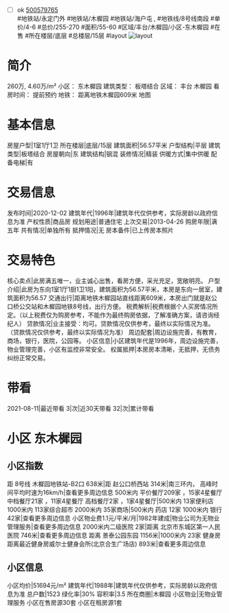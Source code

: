 - [ ] ok [500579765](https://bj.5i5j.com/ershoufang/500579765.html)  
 #地铁站/永定门外 #地铁站/木樨园 #地铁站/海户屯 ,  #地铁线/8号线南段
#单价/4-6 #总价/255-270 #面积/55-60   #区域/丰台/木樨园/小区-东木樨园 #在售 #所在楼层/底层 #总楼层/15层 #layout 
![layout](http://image2.5i5j.com//group2/M00/E0/C7/CgqJM16W-a-ATBvhAAHrk0weWqo071.jpg_P5.jpg) 
# 简介 
 260万,  4.60万/m² 
小区： 东木樨园
建筑类型： 板塔结合
区域： 丰台 木樨园
看房时间： 提前预约
地铁： 距离地铁木樨园609米 地图
# 基本信息 
 房屋户型|1室1厅1卫
所在楼层|底层/15层
建筑面积|56.57平米
户型结构|平层
建筑类型|板塔结合
房屋朝向|东
建筑结构|钢混
装修情况|精装
供暖方式|集中供暖
配备电梯|有
# 交易信息 
 发布时间|2020-12-02
建筑年代|1996年|建筑年代仅供参考，实际房龄以政府信息为准
产权性质|商品房
规划用途|普通住宅
上次交易|2013-04-26
购房年限|满五年
共有情况|单独所有
抵押情况|无
房本备件|已上传房本照片
# 交易特色 
 核心卖点|此房满五唯一，业主诚心出售，看房方便，采光充足，宽敞明亮。
户型介绍|此房为东向1室1厅1厨1卫1阳，建筑面积为56.57平米，本房是东向一居室，建筑面积为56.57
交通出行|距离地铁木樨园站直线距离609米，本房出门就是赵公口桥公交站和木樨园地铁8号线，出行方便。
税费解析|税费根据个人买房情况所定。（以上税费仅为购房参考，不能作为最终购房依据，了解准确方案，请咨询经纪人）
贷款情况|业主接受：均可。贷款情况仅供参考，最终以实际情况为准。（贷款情况仅供参考，最终以实际情况为准）
周边配套|周边设施完善，有教育，商场，银行，医院，公园等。
小区信息|小区建筑年代是1996年，周边设施完善，物业管理完善，小区有监控非常安全。
权属抵押|本房房本清晰，无抵押，无债务纠纷正常交易。
# 带看 
 2021-08-11|最近带看	 3|次|近30天带看	 32|次|累计带看
# 小区 东木樨园
## 小区指数 
 距 8号线 木樨园地铁站-B2口 638米|距 赵公口桥西站 314米|南三环内， 高峰时间平均时速为16km/h|查看更多周边信息
500米内 平价餐厅209家 ，15家4星餐厅
中档餐厅21家 ，11家4星餐厅
高档餐厅2家 ，1家4星餐厅|500米内 13家便利店
1000米内 113家综合超市
2000米内 35家商场|500米内 药店 12家
1000米内 银行 42家|查看更多周边信息
小区物业费1.1元/平米/月|1982年建成|物业公司为无物业管理服务|查看更多周边信息
2000米内二级医院 2家|距离 北京市东城区第一人民医院  746米|查看更多周边信息
距离 景泰公园东园 1156米|1000米内 23家 健身房
距离最近健身房威尔士健身会所(北京合生广场店) 893米|查看更多周边信息
## 小区信息 
 小区均价|51694元/m²
建筑年代|1988年|建筑年代仅供参考，实际房龄以政府信息为准
总户数|1523
绿化率|30%
容积率|3.5
所在商圈|木樨园
小区物业|无物业管理服务
小区在售房源30套
小区在租房源1套
